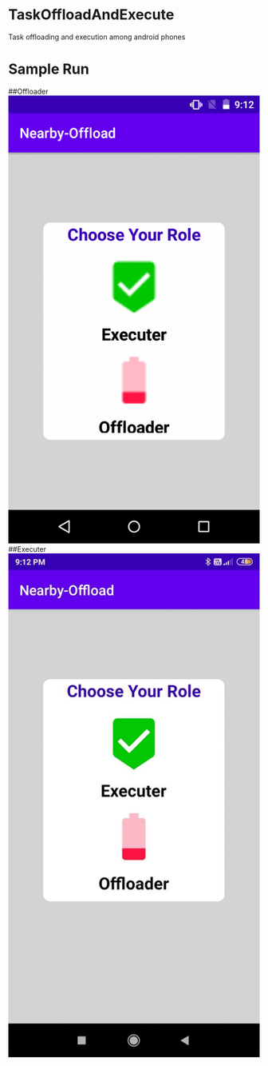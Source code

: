# TaskOffloadAndExecute
Task offloading and execution among android phones

# Sample Run
##Offloader
![offloader](https://github.com/ashu11-01/TaskOffloadAndExecute/blob/sample-run-screenshots/Sample%20Run/offloader.gif)
##Executer
![executer](https://github.com/ashu11-01/TaskOffloadAndExecute/blob/sample-run-screenshots/Sample%20Run/executer.gif)

